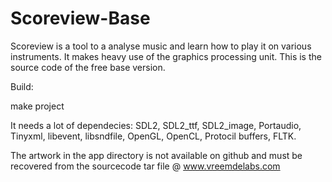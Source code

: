 # Scoreview-Base
Scoreview is a tool to a analyse music and learn how to play it on various instruments. It makes heavy use of the graphics processing unit.
This is the source code of the free base version.

Build:

make project

It needs a lot of dependecies: SDL2, SDL2_ttf, SDL2_image, Portaudio, Tinyxml, libevent, libsndfile, OpenGL, OpenCL, Protocil buffers, FLTK.

The artwork in the app directory is not available on github and must be recovered from the sourcecode tar file @ www.vreemdelabs.com
